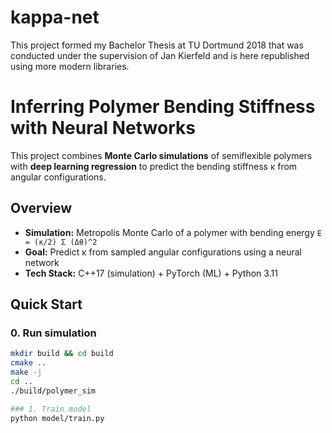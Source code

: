 # kappa-net

This project formed my Bachelor Thesis at TU Dortmund 2018 that was conducted under the supervision of Jan Kierfeld and is here republished using more modern libraries.

# Inferring Polymer Bending Stiffness with Neural Networks

This project combines **Monte Carlo simulations** of semiflexible polymers with **deep learning regression** to predict the bending stiffness κ from angular configurations.

## Overview
- **Simulation:** Metropolis Monte Carlo of a polymer with bending energy `E = (κ/2) Σ (Δθ)^2`
- **Goal:** Predict κ from sampled angular configurations using a neural network
- **Tech Stack:** C++17 (simulation) + PyTorch (ML) + Python 3.11

## Quick Start

### 0. Run simulation
```bash
mkdir build && cd build  
cmake ..
make -j
cd .. 
./build/polymer_sim

### 1. Train model
python model/train.py
